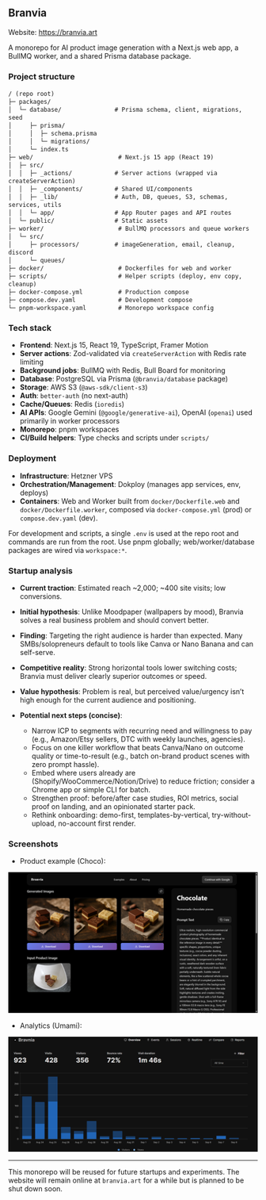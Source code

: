 ## Branvia

Website: https://branvia.art

A monorepo for AI product image generation with a Next.js web app, a BullMQ worker, and a shared Prisma database package.

### Project structure
```text
/ (repo root)
├─ packages/
│  └─ database/               # Prisma schema, client, migrations, seed
│     ├─ prisma/
│     │  ├─ schema.prisma
│     │  └─ migrations/
│     └─ index.ts
├─ web/                        # Next.js 15 app (React 19)
│  ├─ src/
│  │  ├─ _actions/            # Server actions (wrapped via createServerAction)
│  │  ├─ _components/         # Shared UI/components
│  │  ├─ _lib/                # Auth, DB, queues, S3, schemas, services, utils
│  │  └─ app/                 # App Router pages and API routes
│  └─ public/                 # Static assets
├─ worker/                     # BullMQ processors and queue workers
│  └─ src/
│     ├─ processors/          # imageGeneration, email, cleanup, discord
│     └─ queues/
├─ docker/                     # Dockerfiles for web and worker
├─ scripts/                    # Helper scripts (deploy, env copy, cleanup)
├─ docker-compose.yml          # Production compose
├─ compose.dev.yaml            # Development compose
└─ pnpm-workspace.yaml         # Monorepo workspace config
```

### Tech stack
- **Frontend**: Next.js 15, React 19, TypeScript, Framer Motion
- **Server actions**: Zod-validated via `createServerAction` with Redis rate limiting
- **Background jobs**: BullMQ with Redis, Bull Board for monitoring
- **Database**: PostgreSQL via Prisma (`@branvia/database` package)
- **Storage**: AWS S3 (`@aws-sdk/client-s3`)
- **Auth**: `better-auth` (no next-auth)
- **Cache/Queues**: Redis (`ioredis`)
- **AI APIs**: Google Gemini (`@google/generative-ai`), OpenAI (`openai`) used primarily in worker processors
- **Monorepo**: pnpm workspaces
- **CI/Build helpers**: Type checks and scripts under `scripts/`

### Deployment
- **Infrastructure**: Hetzner VPS
- **Orchestration/Management**: Dokploy (manages app services, env, deploys)
- **Containers**: Web and Worker built from `docker/Dockerfile.web` and `docker/Dockerfile.worker`, composed via `docker-compose.yml` (prod) or `compose.dev.yaml` (dev).

For development and scripts, a single `.env` is used at the repo root and commands are run from the root. Use pnpm globally; web/worker/database packages are wired via `workspace:*`.

### Startup analysis
- **Current traction**: Estimated reach ~2,000; ~400 site visits; low conversions.
- **Initial hypothesis**: Unlike Moodpaper (wallpapers by mood), Branvia solves a real business problem and should convert better.
- **Finding**: Targeting the right audience is harder than expected. Many SMBs/solopreneurs default to tools like Canva or Nano Banana and can self-serve.
- **Competitive reality**: Strong horizontal tools lower switching costs; Branvia must deliver clearly superior outcomes or speed.
- **Value hypothesis**: Problem is real, but perceived value/urgency isn’t high enough for the current audience and positioning.

- **Potential next steps (concise)**:
  - Narrow ICP to segments with recurring need and willingness to pay (e.g., Amazon/Etsy sellers, DTC with weekly launches, agencies).
  - Focus on one killer workflow that beats Canva/Nano on outcome quality or time-to-result (e.g., batch on-brand product scenes with zero prompt hassle).
  - Embed where users already are (Shopify/WooCommerce/Notion/Drive) to reduce friction; consider a Chrome app or simple CLI for batch.
  - Strengthen proof: before/after case studies, ROI metrics, social proof on landing, and an opinionated starter pack.
  - Rethink onboarding: demo-first, templates-by-vertical, try-without-upload, no-account first render.

### Screenshots

- Product example (Choco):

![Choco](web/public/screenshots/choco.png)

- Analytics (Umami):

![Umami](web/public/screenshots/umami.png)

---

This monorepo will be reused for future startups and experiments. The website will remain online at `branvia.art` for a while but is planned to be shut down soon.
    
